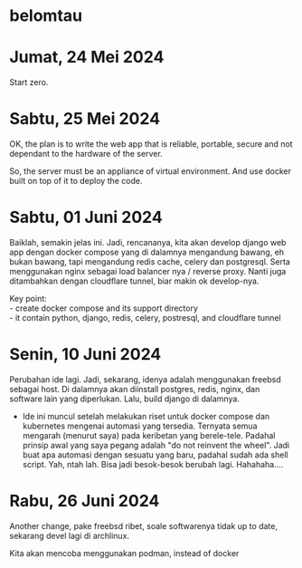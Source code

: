 # belomtau

# Jumat, 24 Mei 2024

Start zero.

# Sabtu, 25 Mei 2024

OK, the plan is to write the web app that is reliable, portable, secure and not dependant to the hardware of the server.

So, the server must be an appliance of virtual environment. And use docker built on top of it to deploy the code.

# Sabtu, 01 Juni 2024

Baiklah, semakin jelas ini. Jadi, rencananya, kita akan develop django web app dengan docker compose yang di dalamnya mengandung bawang, eh bukan bawang, tapi mengandung redis cache, celery dan postgresql. Serta menggunakan nginx sebagai load balancer nya / reverse proxy. Nanti juga ditambahkan dengan cloudflare tunnel, biar makin ok develop-nya.

Key point:<br />
    - create docker compose and its support directory<br />
    - it contain python, django, redis, celery, postresql, and cloudflare tunnel

# Senin, 10 Juni 2024

Perubahan ide lagi. Jadi, sekarang, idenya adalah menggunakan freebsd sebagai host. Di dalamnya akan diinstall postgres, redis, nginx, dan software lain yang diperlukan. Lalu, build django di dalamnya.<br />

- Ide ini muncul setelah melakukan riset untuk docker compose dan kubernetes mengenai automasi yang tersedia. Ternyata semua mengarah (menurut saya) pada keribetan yang berele-tele. Padahal prinsip awal yang saya pegang adalah "do not reinvent the wheel". Jadi buat apa automasi dengan sesuatu yang baru, padahal sudah ada shell script. Yah, ntah lah. Bisa jadi besok-besok berubah lagi. Hahahaha....

# Rabu, 26 Juni 2024

Another change, pake freebsd ribet, soale softwarenya tidak up to date, sekarang devel lagi di archlinux.

Kita akan mencoba menggunakan podman, instead of docker